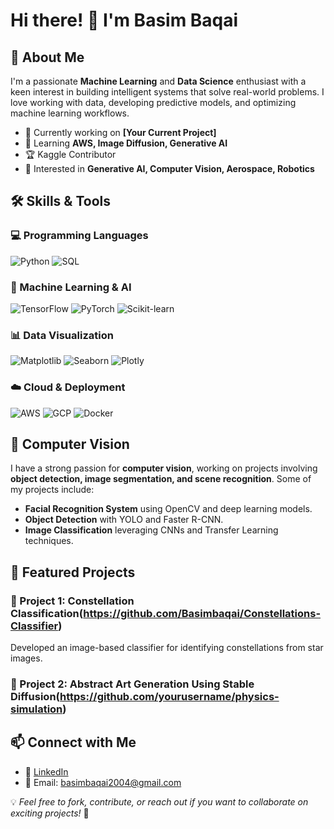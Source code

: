 # Hi there! 👋 I'm Basim Baqai

## 🚀 About Me
I'm a passionate **Machine Learning** and **Data Science** enthusiast with a keen interest in building intelligent systems that solve real-world problems. I love working with data, developing predictive models, and optimizing machine learning workflows.

- 🔭 Currently working on **[Your Current Project]**
- 🌱 Learning **AWS, Image Diffusion, Generative AI**
- 🏆 Kaggle Contributor
- 🎯 Interested in **Generative AI, Computer Vision, Aerospace, Robotics**

## 🛠️ Skills & Tools

### 💻 Programming Languages

![Python](https://img.shields.io/badge/Python-3776AB?style=for-the-badge&logo=python&logoColor=white)
![SQL](https://img.shields.io/badge/SQL-4479A1?style=for-the-badge&logo=sqlite&logoColor=white)


### 🤖 Machine Learning & AI

![TensorFlow](https://img.shields.io/badge/TensorFlow-FF6F00?style=for-the-badge&logo=tensorflow&logoColor=white)
![PyTorch](https://img.shields.io/badge/PyTorch-EE4C2C?style=for-the-badge&logo=pytorch&logoColor=white)
![Scikit-learn](https://img.shields.io/badge/Scikit--learn-F7931E?style=for-the-badge&logo=scikitlearn&logoColor=white)

### 📊 Data Visualization

![Matplotlib](https://img.shields.io/badge/Matplotlib-11557C?style=for-the-badge&logo=python&logoColor=white)
![Seaborn](https://img.shields.io/badge/Seaborn-3776AB?style=for-the-badge&logo=python&logoColor=white)
![Plotly](https://img.shields.io/badge/Plotly-3F4F75?style=for-the-badge&logo=plotly&logoColor=white)

### ☁️ Cloud & Deployment

![AWS](https://img.shields.io/badge/AWS-232F3E?style=for-the-badge&logo=amazonaws&logoColor=white)
![GCP](https://img.shields.io/badge/GCP-4285F4?style=for-the-badge&logo=googlecloud&logoColor=white)
![Docker](https://img.shields.io/badge/Docker-2496ED?style=for-the-badge&logo=docker&logoColor=white)

## 🔬 Computer Vision
I have a strong passion for **computer vision**, working on projects involving **object detection, image segmentation, and scene recognition**. Some of my projects include:

- **Facial Recognition System** using OpenCV and deep learning models.
- **Object Detection** with YOLO and Faster R-CNN.
- **Image Classification** leveraging CNNs and Transfer Learning techniques.

## 📂 Featured Projects
 
### 🔹 Project 1: Constellation Classification(https://github.com/Basimbaqai/Constellations-Classifier)
Developed an image-based classifier for identifying constellations from star images.

### 🔹 Project 2: Abstract Art Generation Using Stable Diffusion(https://github.com/yourusername/physics-simulation)


## 📫 Connect with Me

- 💼 [LinkedIn](https://linkedin.com/in/yourusername)
- 📧 Email: basimbaqai2004@gmail.com

💡 *Feel free to fork, contribute, or reach out if you want to collaborate on exciting projects!* 🚀


